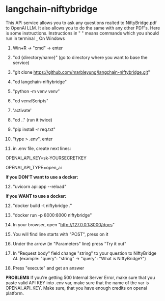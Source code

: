 # langchain-niftybridge
This API service allows you to ask any questions realted to NiftyBridge.pdf to OpenAI LLM. It also allows you to do the same with any other PDF's.
Here is some instructions. Instructions in " " means commands which you should run in terminal
_
On Windows
1. Win+R -> "cmd" -> enter
2. "cd {directory/name}" (go to directory where you want to base the service)
3. "git clone https://github.com/marbleyung/langchain-niftybridge.git"
4. "cd langchain-niftybridge"
5. "python -m venv venv"
6. "cd venv/Scripts"
7. 'activate'
8. "cd .." (run it twice)
9. "pip install -r req.txt"
10. "type > .env", enter

11. in .env file, create next lines:

OPENAI_API_KEY=sk-YOURSECRETKEY

OPENAI_API_TYPE=open_ai

**If you DON'T want to use a docker:**

12. "uvicorn api:app --reload"

**If you WANT to use a docker:**

12. "docker build -t niftybridge ."

13. "docker run -p 8000:8000 niftybridge"



14. In your browser, open "http://127.0.0.1:8000/docs"
15. You will find line starts with "POST", press on it
16. Under the arrow (in "Parameters" line) press "Try it out"
17. In "Request body" field change "string" to your question to NiftyBridge AI. 
(example: "query": "string" -> "query": "What is NiftyBridge?")
18. Press "execute" and get an answer


**PROBLEMS**
If you're getting 500 Internal Server Error, make sure that you paste valid API KEY into .env var, make sure that the name of the var is OPENAI_API_KEY. Make sure, that you have enough credits on openai platform.
